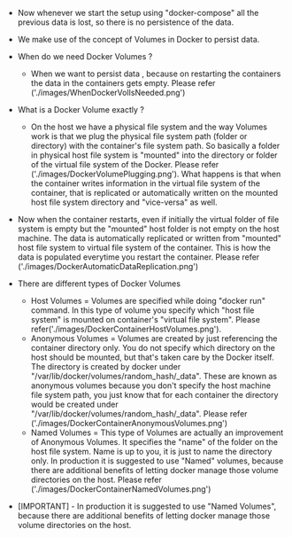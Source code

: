 
- Now whenever we start the setup using "docker-compose" all the previous data is lost, so there is no persistence of the data.
- We make use of the concept of Volumes in Docker to persist data.


- When do we need Docker Volumes ?
  - When we want to persist data , because on restarting the containers the data in the containers gets empty. Please refer ('./images/WhenDockerVolIsNeeded.png')

- What is a Docker Volume exactly ?
  - On the host we have a physical file system and the way Volumes work is that we plug the physical file system path (folder or directory) with the container's file system path. So basically a folder in physical host file system is "mounted" into the directory or folder of the virtual file system of the Docker. Please refer ('./images/DockerVolumePlugging.png'). What happens is that when the container writes information in the virtual file system of the container, that is replicated or automatically written on the mounted host file system directory and "vice-versa" as well.

- Now when the container restarts, even if initially the virtual folder of file system is empty but the "mounted" host folder is not empty on the host machine. The data is automatically replicated or written from "mounted" host file system to virtual file system of the container. This is how the data is populated everytime you restart the container. Please refer ('./images/DockerAutomaticDataReplication.png')


- There are different types of Docker Volumes
  - Host Volumes = Volumes are specified while doing "docker run" command. In this type of volume you specify which "host file system" is mounted on container's "virtual file system". Please refer('./images/DockerContainerHostVolumes.png').
  - Anonymous Volumes = Volumes are created by just referencing the container directory only. You do not specify which directory on the host should be mounted, but that's taken care by the Docker itself. The directory is created by docker under "/var/lib/docker/volumes/random_hash/_data". These are known as anonymous volumes because you don't specify the host machine file system path, you just know that for each container the directory would be created under "/var/lib/docker/volumes/random_hash/_data". Please refer ('./images/DockerContainerAnonymousVolumes.png')
  - Named Volumes = This type of Volumes are actually an improvement of Anonymous Volumes. It specifies the "name" of the folder on the host file system. Name is up to you, it is just to name the directory only. In production it is suggested to use "Named" volumes, because there are additional benefits of letting docker manage those volume directories on the host. Please refer ('./images/DockerContainerNamedVolumes.png')

- [IMPORTANT] - In production it is suggested to use "Named Volumes", because there are additional benefits of letting docker manage those volume directories on the host.
